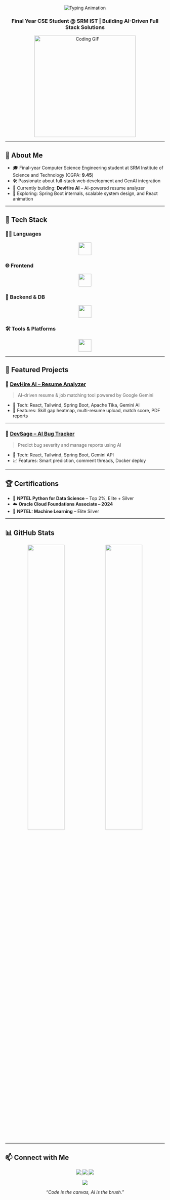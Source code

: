 <!-- 💼 SANA LOKESH REDDY | GITHUB README -->

<p align="center">
  <img src="https://readme-typing-svg.demolab.com?font=Fira+Code&weight=600&size=28&pause=800&color=F97316&center=true&vCenter=true&width=700&lines=Hi+%F0%9F%91%8B+I'm+Sana+Lokesh+Reddy;Full+Stack+Developer+%7C+AI+Engineer;SpringBoot+%2B+React+%2B+GenAI+%3D+%F0%9F%94%A5+Products" alt="Typing Animation" />
</p>

<h3 align="center">Final Year CSE Student @ SRM IST | Building AI-Driven Full Stack Solutions</h3>

<p align="center">
  <img src="https://media.giphy.com/media/qgQUggAC3Pfv687qPC/giphy.gif" width="320" alt="Coding GIF" />
</p>

---

## 🚀 About Me

- 🎓 Final-year Computer Science Engineering student at SRM Institute of Science and Technology (CGPA: **9.45**)
- 🛠️ Passionate about full-stack web development and GenAI integration
- 🔭 Currently building: **DevHire AI** – AI-powered resume analyzer
- 🧠 Exploring: Spring Boot internals, scalable system design, and React animation

---

## 🧰 Tech Stack

### 👨‍💻 Languages
<div align="center">
  <img src="https://skillicons.dev/icons?i=java,python,javascript,cpp" height="40" />
</div>

### 🌐 Frontend
<div align="center">
  <img src="https://skillicons.dev/icons?i=html,css,react,tailwind,bootstrap" height="40" />
</div>

### 🧪 Backend & DB
<div align="center">
  <img src="https://skillicons.dev/icons?i=spring,mysql,postgres" height="40" />
</div>

### 🛠️ Tools & Platforms
<div align="center">
  <img src="https://skillicons.dev/icons?i=git,github,postman,docker,vscode,vercel,render" height="40" />
</div>

---

## 💼 Featured Projects

### 🔹 [DevHire AI – Resume Analyzer](https://devhire-frontend.vercel.app/)
> AI-driven resume & job matching tool powered by Google Gemini

- 🔧 Tech: React, Tailwind, Spring Boot, Apache Tika, Gemini AI  
- 🎯 Features: Skill gap heatmap, multi-resume upload, match score, PDF reports

---

### 🔹 [DevSage – AI Bug Tracker](https://github.com/sanalokeshreddy/DevSage)
> Predict bug severity and manage reports using AI

- 🔧 Tech: React, Tailwind, Spring Boot, Gemini API  
- 📈 Features: Smart prediction, comment threads, Docker deploy

---

## 🏆 Certifications

- 🥇 **NPTEL Python for Data Science** – Top 2%, Elite + Silver  
- ☁️ **Oracle Cloud Foundations Associate – 2024**  
- 📘 **NPTEL: Machine Learning** – Elite Silver  

---

## 📊 GitHub Stats

<p align="center">
  <img src="https://github-readme-stats.vercel.app/api?username=sanalokeshreddy&show_icons=true&theme=radical&hide_border=true" width="48%"/>
  <img src="https://streak-stats.demolab.com?user=sanalokeshreddy&theme=radical&hide_border=true" width="48%"/>
</p>

---

## 📫 Connect with Me

<p align="center">
  <a href="https://www.linkedin.com/in/sanalokeshreddy/">
    <img src="https://img.shields.io/badge/LinkedIn-%230077B5.svg?style=for-the-badge&logo=linkedin&logoColor=white" />
  </a>
  <a href="mailto:ls7679@srmist.edu.in">
    <img src="https://img.shields.io/badge/Gmail-D14836?style=for-the-badge&logo=gmail&logoColor=white" />
  </a>
  <a href="https://github.com/sanalokeshreddy">
    <img src="https://img.shields.io/badge/GitHub-%23181717.svg?style=for-the-badge&logo=github&logoColor=white" />
  </a>
</p>

<p align="center">
  <img src="https://komarev.com/ghpvc/?username=sanalokeshreddy&style=for-the-badge" />
</p>

<p align="center"><i>“Code is the canvas, AI is the brush.”</i></p>
